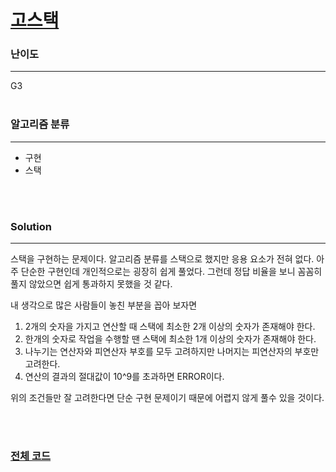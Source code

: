 # [고스택](https://www.acmicpc.net/problem/3425)

### 난이도

***
G3
<br><br>

### 알고리즘 분류

***

* 구현
* 스택

<br><br>

### Solution

***

스택을 구현하는 문제이다. 알고리즘 분류를 스택으로 했지만 응용 요소가 전혀 없다. 아주 단순한 구현인데 개인적으로는 굉장히 쉽게 풀었다. 그런데 정답 비율을 보니 꼼꼼히 풀지 않았으면 쉽게 통과하지 못했을 것
같다.

내 생각으로 많은 사람들이 놓친 부분을 꼽아 보자면

1. 2개의 숫자을 가지고 연산할 때 스택에 최소한 2개 이상의 숫자가 존재해야 한다.
2. 한개의 숫자로 작업을 수행할 땐 스택에 최소한 1개 이상의 숫자가 존재해야 한다.
3. 나누기는 연산자와 피연산자 부호를 모두 고려하지만 나머지는 피연산자의 부호만 고려한다.
4. 연산의 결과의 절대값이 10^9를 초과하면 ERROR이다.

위의 조건들만 잘 고려한다면 단순 구현 문제이기 때문에 어렵지 않게 풀수 있을 것이다.

<br><br>

### [전체 코드](https://github.com/Jungmin-Seo0527/CodingTest/blob/main/src/implementation/BOJ3425_고스택.java)
